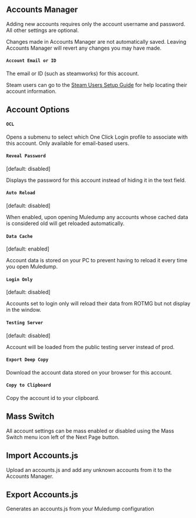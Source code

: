 ## Accounts Manager

Adding new accounts requires only the account username and password. All other settings are optional.

Changes made in Accounts Manager are not automatically saved. Leaving Accounts Manager will revert any changes you may have made.

#### ```Account Email or ID```
The email or ID (such as steamworks) for this account. 

Steam users can go to the [Steam Users Setup Guide](https://github.com/jakcodex/muledump/wiki/Steam-Users-Setup-Guide) for help locating their account information.

## Account Options

#### ```OCL```

Opens a submenu to select which One Click Login profile to associate with this account. Only available for email-based users.

#### ```Reveal Password```
[default: disabled]

Displays the password for this account instead of hiding it in the text field.

#### ```Auto Reload```
[default: disabled]

When enabled, upon opening Muledump any accounts whose cached data is considered old will get reloaded automatically.

#### ```Data Cache```
[default: enabled]

Account data is stored on your PC to prevent having to reload it every time you open Muledump.

#### ```Login Only```
[default: disabled]

Accounts set to login only will reload their data from ROTMG but not display in the window.

#### ```Testing Server```
[default: disabled]

Account will be loaded from the public testing server instead of prod.

#### ```Export Deep Copy```
Download the account data stored on your browser for this account.

#### ```Copy to Clipboard```
Copy the account id to your clipboard.

## Mass Switch
All account settings can be mass enabled or disabled using the Mass Switch menu icon left of the Next Page button.

## Import Accounts.js
Upload an accounts.js and add any unknown accounts from it to the Accounts Manager.

## Export Accounts.js
Generates an accounts.js from your Muledump configuration
